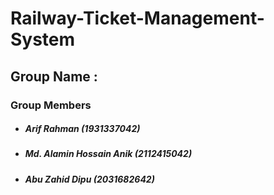 # Railway-Ticket-Management-System
## Group Name :  

### Group Members

- ##### Arif Rahman (1931337042)
- ##### Md. Alamin Hossain Anik (2112415042)
- ##### Abu Zahid Dipu (2031682642)




